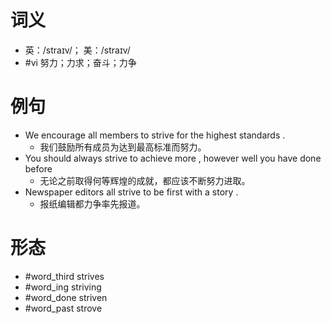 # 词义
- 英：/straɪv/； 美：/straɪv/
- #vi 努力；力求；奋斗；力争
# 例句
- We encourage all members to strive for the highest standards .
	- 我们鼓励所有成员为达到最高标准而努力。
- You should always strive to achieve more , however well you have done before
	- 无论之前取得何等辉煌的成就，都应该不断努力进取。
- Newspaper editors all strive to be first with a story .
	- 报纸编辑都力争率先报道。
# 形态
- #word_third strives
- #word_ing striving
- #word_done striven
- #word_past strove
